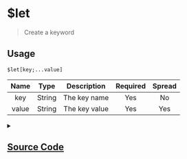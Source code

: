 # $let
> Create a keyword
## Usage
```
$let[key;...value]
```
| Name | Type | Description | Required | Spread
| :---: | :---: | :---: | :---: | :---: |
key | String | The key name | Yes | No
value | String | The key value | Yes | Yes
<details>
<summary>
    
## [Source Code](https://github.com/tryforge/ForgeScript-V2/blob/main/src/native/let.ts)
    
</summary>
    
```ts
import { ArgType, NativeFunction } from "../structures/NativeFunction"
import { Return } from "../structures/Return"

export default new NativeFunction({
    name: "$let",
    description: "Create a keyword",
    unwrap: true,
    args: [
        {
            name: "key",
            description: "The key name",
            rest: false,
            type: ArgType.String,
            required: true
        },
        {
            name: "value",
            description: "The key value",
            rest: true,
            required: true,
            type: ArgType.String
        }
    ],
    brackets: true,
    execute(ctx, [ name, args ]) {
        ctx.setKeyword(name, args.join(";"))
        return Return.success()
    },
})
```
    
</details>